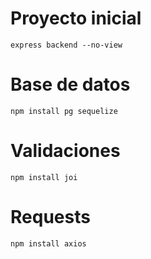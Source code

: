 # Proyecto inicial 
```
express backend --no-view
```
# Base de datos
```
npm install pg sequelize
```

# Validaciones
```
npm install joi
```

# Requests
```
npm install axios
```